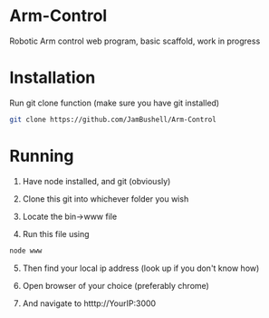 # Arm-Control



Robotic Arm control web program, basic scaffold, work in progress


# Installation
Run git clone function (make sure you have git installed)
```bash
git clone https://github.com/JamBushell/Arm-Control
```

# Running
1. Have node installed, and git (obviously)


2. Clone this git into whichever folder you wish


3. Locate the bin->www file


4. Run this file using 
```bash
node www
```

5. Then find your local ip address (look up if you don't know how)


6. Open browser of your choice (preferably chrome)


7. And navigate to htttp://YourIP:3000
